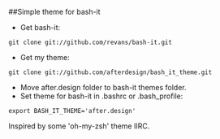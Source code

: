 ##Simple theme for bash-it
* Get bash-it:

```
git clone git://github.com/revans/bash-it.git
```
* Get my theme:

```
git clone git://github.com/afterdesign/bash_it_theme.git
```
* Move after.design folder to bash-it themes folder.
* Set theme for bash-it in .bashrc or .bash_profile:

```
export BASH_IT_THEME='after.design'
```

Inspired by some 'oh-my-zsh' theme IIRC.